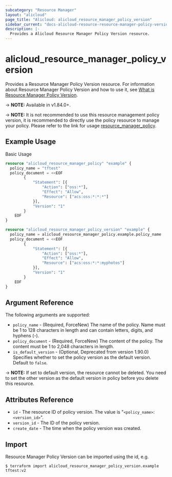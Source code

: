 ```yaml
---
subcategory: "Resource Manager"
layout: "alicloud"
page_title: "Alicloud: alicloud_resource_manager_policy_version"
sidebar_current: "docs-alicloud-resource-resource-manager-policy-version"
description: |-
  Provides a Alicloud Resource Manager Policy Version resource.
---
```


# alicloud\_resource\_manager\_policy\_version

Provides a Resource Manager Policy Version resource. 
For information about Resource Manager Policy Version and how to use it, see [What is Resource Manager Policy Version](https://www.alibabacloud.com/help/en/doc-detail/116817.htm).

-> **NOTE:** Available in v1.84.0+.

-> **NOTE:** It is not recommended to use this resource management policy version, it is recommended to directly use the policy resource to manage your policy. Please refer to the link for usage [resource_manager_policy](https://www.terraform.io/docs/providers/alicloud/r/resource_manager_policy.html).

## Example Usage

Basic Usage

```terraform
resource "alicloud_resource_manager_policy" "example" {
  policy_name = "tftest"
  policy_document = <<EOF
		{
			"Statement": [{
				"Action": ["oss:*"],
				"Effect": "Allow",
				"Resource": ["acs:oss:*:*:*"]
			}],
			"Version": "1"
		}
    EOF
}

resource "alicloud_resource_manager_policy_version" "example" {
  policy_name = alicloud_resource_manager_policy.example.policy_name
  policy_document = <<EOF
		{
			"Statement": [{
				"Action": ["oss:*"],
				"Effect": "Allow",
				"Resource": ["acs:oss:*:*:myphotos"]
			}],
			"Version": "1"
		}
    EOF
}
```
## Argument Reference

The following arguments are supported:

* `policy_name` - (Required, ForceNew) The name of the policy. Name must be 1 to 128 characters in length and can contain letters, digits, and hyphens (-).
* `policy_document` - (Required, ForceNew) The content of the policy. The content must be 1 to 2,048 characters in length.
* `is_default_version` - (Optional, Deprecated from version 1.90.0) Specifies whether to set the policy version as the default version. Default to `false`. 

-> **NOTE:** If set to default version, the resource cannot be deleted. You need to set the other version as the default version in policy before you delete this resource.

## Attributes Reference

* `id` - The resource ID of policy version. The value is "`<policy_name>`:`<version_id>`".
* `version_id` - The ID of the policy version.
* `create_date` - The time when the policy version was created.

## Import

Resource Manager Policy Version can be imported using the id, e.g.

```
$ terraform import alicloud_resource_manager_policy_version.example tftest:v2
```
